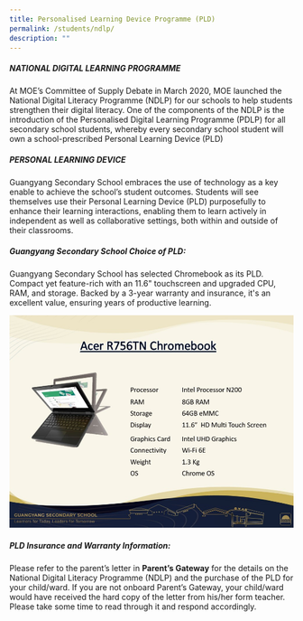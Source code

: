 ```yaml
---
title: Personalised Learning Device Programme (PLD)
permalink: /students/ndlp/
description: ""
---
```

##### **NATIONAL DIGITAL LEARNING PROGRAMME**

At MOE’s Committee of Supply Debate in March 2020, MOE launched the National Digital Literacy Programme (NDLP) for our schools to help students strengthen their digital literacy. One of the components of the NDLP is the introduction of the Personalised Digital Learning Programme (PDLP) for all secondary school students, whereby every secondary school student will own a school-prescribed Personal Learning Device (PLD)


##### **PERSONAL LEARNING DEVICE**

Guangyang Secondary School embraces the use of technology as a key enable to achieve the school’s student outcomes.
Students will see themselves use their Personal Learning Device (PLD) purposefully to enhance their learning interactions, enabling them to learn actively in independent as well as collaborative settings, both within and outside of their classrooms. 

##### **Guangyang Secondary School Choice of PLD:**

Guangyang Secondary School has selected Chromebook as its PLD. Compact yet feature-rich with an 11.6" touchscreen and upgraded CPU, RAM, and storage. Backed by a 3-year warranty and insurance, it's an excellent value, ensuring years of productive learning.

![](/images/pld%202024.jpg)

##### **PLD Insurance and Warranty Information:**



Please refer to the parent’s letter&nbsp;in&nbsp;**Parent’s Gateway**&nbsp;for the details on the National Digital Literacy Programme (NDLP) and the purchase of the PLD for your child/ward. If you are not onboard Parent’s Gateway, your child/ward would have received the hard copy of the letter from his/her form teacher. Please take some time to read through it and respond accordingly.